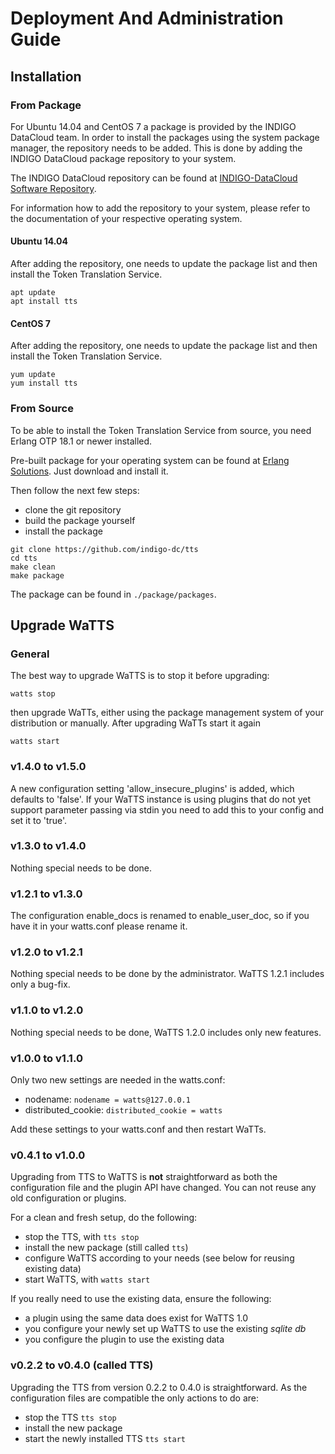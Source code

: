 # Deployment And Administration Guide
## Installation
### From Package
For Ubuntu 14.04 and CentOS 7 a package is provided by the INDIGO DataCloud
team.
In order to install the packages using the system package manager, the
repository needs to be added. This is done by adding the INDIGO DataCloud
package repository to your system.

The INDIGO DataCloud repository can be found at [INDIGO-DataCloud Software
Repository](http://repo.indigo-datacloud.eu).


For information how to add the repository to your system, please refer to the
documentation of your respective operating system.

#### Ubuntu 14.04
After adding the repository, one needs to update the package list and then install
the Token Translation Service.
```
apt update
apt install tts
```

#### CentOS 7
After adding the repository, one needs to update the package list and then install
the Token Translation Service.
```
yum update
yum install tts
```

### From Source
To be able to install the Token Translation Service from source, you need Erlang
OTP 18.1 or newer installed.

Pre-built package for your operating system can be found at [Erlang Solutions](https://www.erlang-solutions.com/resources/download.html).
Just download and install it.

Then follow the next few steps:

- clone the git repository
- build the package yourself
- install the package
```
git clone https://github.com/indigo-dc/tts
cd tts
make clean
make package
```

The package can be found in `./package/packages`.

## Upgrade WaTTS
### General
The best way to upgrade WaTTS is to stop it before upgrading:
```
watts stop
```
then upgrade WaTTs, either using the package management system of your distribution or
manually.
After upgrading WaTTs start it again
```
watts start
```
### v1.4.0 to v1.5.0
A new configuration setting 'allow_insecure_plugins' is added, which defaults to
'false'. If your WaTTS instance is using plugins that do not yet support parameter
passing via stdin you need to add this to your config and set it to 'true'.

### v1.3.0 to v1.4.0
Nothing special needs to be done.

### v1.2.1 to v1.3.0
The configuration enable_docs is renamed to enable_user_doc, so if you have it
in your watts.conf please rename it.

### v1.2.0 to v1.2.1
Nothing special needs to be done by the administrator.
WaTTS 1.2.1 includes only a bug-fix.

### v1.1.0 to v1.2.0
Nothing special needs to be done, WaTTS 1.2.0 includes only new features.

### v1.0.0 to v1.1.0
Only two new settings are needed in the watts.conf:
- nodename: `nodename = watts@127.0.0.1`
- distributed_cookie: `distributed_cookie = watts`

Add these settings to your watts.conf and then restart WaTTs.

### v0.4.1 to v1.0.0
Upgrading from TTS to WaTTS is **not** straightforward as both the configuration
file and the plugin API have changed.
You can not reuse any old configuration or plugins.

For a clean and fresh setup, do the following:

* stop the TTS, with `tts stop`
* install the new package (still called `tts`)
* configure WaTTS according to your needs (see below for reusing existing data)
* start WaTTS, with `watts start`

If you really need to use the existing data, ensure the following:

* a plugin using the same data does exist for WaTTS 1.0
* you configure your newly set up WaTTS to use the existing *sqlite db*
* you configure the plugin to use the existing data

### v0.2.2 to v0.4.0 (called TTS)
Upgrading the TTS from version 0.2.2 to 0.4.0 is straightforward.
As the configuration files are compatible the only actions to do are:

* stop the TTS `tts stop`
* install the new package
* start the newly installed TTS `tts start`
